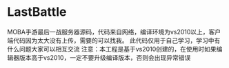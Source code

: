 # LastBattle
MOBA手游最后一战服务器源码，代码来自网络，编译环境为vs2010以上，客户端代码因为太大没有上传，需要的可以找我。
此代码仅用于自己学习，学习中有什么问题大家可以相互交流
注意：本工程是基于vs2010创建的，在使用时如果编辑器版本高于vs2010，一定不要升级编译版本，否则会出现异常错误
